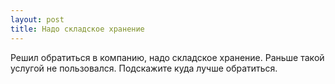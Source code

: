 ```yaml
---
layout: post 
title: Надо складское хранение 
--- 
```

Решил обратиться в компанию, надо складское хранение. Раньше такой услугой не пользовался. Подскажите куда лучше обратиться.